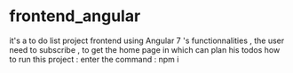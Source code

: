 # frontend_angular
it's a to do list project frontend using Angular 7 's functionnalities , the user need to subscribe , to get the home page in which can plan his todos
how to run this project : 
enter the command : npm i 
